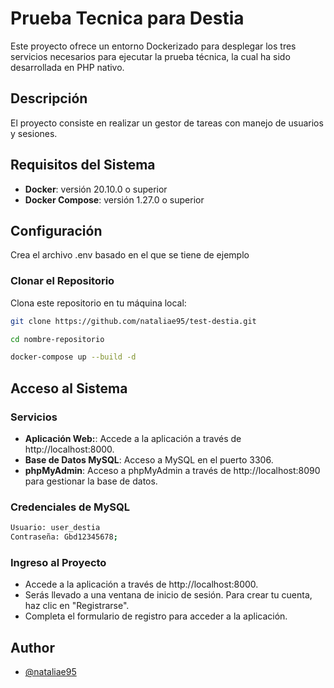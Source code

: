 
# Prueba Tecnica para Destia

Este proyecto ofrece un entorno Dockerizado para desplegar los tres servicios necesarios para ejecutar la prueba técnica, la cual ha sido desarrollada en PHP nativo.

## Descripción
El proyecto consiste en realizar un gestor de tareas con manejo de usuarios y sesiones. 

## Requisitos del Sistema

- **Docker**: versión 20.10.0 o superior
- **Docker Compose**: versión 1.27.0 o superior

## Configuración
Crea el archivo .env basado en el que se tiene de ejemplo


### Clonar el Repositorio

Clona este repositorio en tu máquina local:

```bash
git clone https://github.com/nataliae95/test-destia.git

cd nombre-repositorio

docker-compose up --build -d
```

## Acceso al Sistema

### Servicios
- **Aplicación Web:**: Accede a la aplicación a través de http://localhost:8000.
- **Base de Datos MySQL**: Acceso a MySQL en el puerto 3306.
- **phpMyAdmin**: Acceso a phpMyAdmin a través de http://localhost:8090 para gestionar la base de datos.

### Credenciales de MySQL
```bash
Usuario: user_destia
Contraseña: Gbd12345678;
```

### Ingreso al Proyecto

- Accede a la aplicación a través de http://localhost:8000.
- Serás llevado a una ventana de inicio de sesión. Para crear tu cuenta, haz clic en "Registrarse".
- Completa el formulario de registro para acceder a la aplicación.

## Author

- [@nataliae95](https://github.com/nataliae95)


